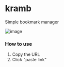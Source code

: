 # kramb
Simple bookmark manager

![image](https://user-images.githubusercontent.com/70379302/195533929-02aae46f-c293-4134-928e-aa31b1b40e5b.png)


### How to use
1. Copy the URL
2. Click "paste link"
